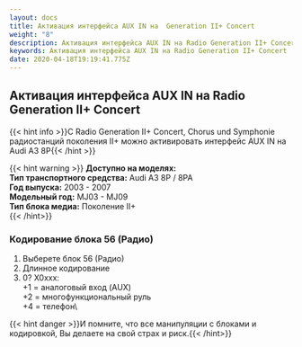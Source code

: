 ```yaml
---
layout: docs
title: Активация интерфейса AUX IN на  Generation II+ Concert
weight: "8"
description: Активация интерфейса AUX IN на Radio Generation II+ Concert
keywords: Активация интерфейса AUX IN на Radio Generation II+ Concert
date: 2020-04-18T19:19:41.775Z
---
```

## Активация интерфейса AUX IN на Radio Generation II+ Concert

{{< hint info >}}С Radio Generation II+ Concert, Chorus und Symphonie радиостанций поколения II+ можно активировать интерфейс AUX IN на Audi A3 8P{{< /hint >}}

{{< hint warning >}}
**Доступно на моделях:**\
**Тип транспортного средства:** Audi A3 8P / 8PA\
**Год выпуска:** 2003 - 2007\
**Модельный год:** MJ03 - MJ09\
**Тип блока медиа:** Поколение II+\
{{< /hint>}}

 
### **Кодирование блока 56 (Радио)**

1. Выберете блок 56 (Радио)
2. Длинное кодирование
3. 0? X0xxx:\
   +1 = аналоговый вход (AUX)\
   +2 = многофункциональный руль\
   +4 = телефон\


{{< hint danger >}}И помните, что все манипуляции с блоками и кодировкой, Вы делаете на свой страх и риск.{{< /hint>}}